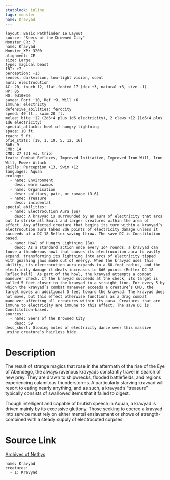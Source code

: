 ```yaml
---
statblock: inline
tags: monster
name: Kravyad
---
```

```statblock
layout: Basic Pathfinder 1e Layout
source: "Seers of the Drowned City"
Monster_CR: 7
name: Kravyad
Monster_XP: 3200
alignment: CE
size: Large
type: magical beast
INI: +7
perception: +13
senses: darkvision, low-light vision, scent
aura: electrocution
AC: 20, touch 12, flat-footed 17 (dex +3, natural +8, size -1)
HP: 85
HD: 9d10+36
saves: Fort +10, Ref +9, Will +6
immune: electricty
defensive_abilities: ferocity
speed: 40 ft., swim 20 ft.
melee: bite +12 (2d6+4 plus 1d6 electricity), 2 claws +12 (1d6+4 plus 1d6 electricity)
special_attacks: howl of hungry lightning
space: 10 ft.
reach: 5 ft.
pf1e_stats: [19, 1, 19, 5, 12, 16]
BAB: 9
CMB: 14
CMD: 27 (31 vs. trip)
feats: Combat Reflexes, Improved Initiative, Improved Iron Will, Iron Will, Power Attack
skills: Perception +13, Swim +12
languages: Aquan
ecology:
  - name: Environment
    desc: warm swamps
  - name: Organisation
    desc: solitary, pair, or ravage (3-6)
  - name: Treasure
    desc: incidental
special_abilities:
  - name: Electrocution Aura (Su)
    desc: A kravyad is surrounded by an aura of electricity that arcs out to strike all Small and larger creatures within the area of effect. Any affected creature that begins its turn within a kravyad’s electrocution aura takes 2d6 points of electricity damage unless it succeeds at a DC 18 Reflex saving throw. The save DC is Constitution-based.
  - name: Howl of Hungry Lightning (Su)
    desc: As a standard action once every 1d4 rounds, a kravyad can loose a thunderous howl that causes its electrocution aura to vastly expand, transforming its lightning into arcs of electricity tipped with gnashing jaws made out of energy. When the kravyad uses this ability, its electrocution aura expands to a 60-foot radius, and the electricity damage it deals increases to 6d6 points (Reflex DC 18 Reflex half). As part of the howl, the kravyad attempts a combat maneuver check. If the kravyad succeeds at the check, its target is pulled 5 feet closer to the kravyad in a straight line. For every 5 by which the kravyad’s combat maneuver exceeds a creature’s CMD, the target moves an additional 5 feet toward the krayvad. The kravyad does not move, but this effect otherwise functions as a drag combat maneuver affecting all creatures within its aura. Creatures that are immune to electricity are immune to this effect. The save DC is Constitution-based.
sources:
  - name: Seers of the Drowned City
    desc: 59
desc_short: Glowing motes of electricity dance over this massive ursine creature’s hairless hide.
```
# Description
The result of strange magics that rose in the aftermath of the rise of the Eye of Abendego, the always ravenous kravyads constantly travel in search of new prey. They are drawn to shipwrecks, flooded battlefields, and regions experiencing calamitous thunderstorms. A particularly starving kravyad will resort to eating nearly anything, and as such, a kravyad’s “treasure” typically consists of swallowed items that it failed to digest.

 Though intelligent and capable of brutish speech in Aquan, a kravyad is driven mainly by its excessive gluttony. Those seeking to coerce a kravyad into service must rely on either mental enslavement or shows of strength-combined with a steady supply of electrocuted corpses.
# Source Link
[Archives of Nethys](https://aonprd.com/MonsterDisplay.aspx?ItemName=Kravyad)
```encounter-table
name: Kravyad
creatures:
  - 1: Kravyad
```
